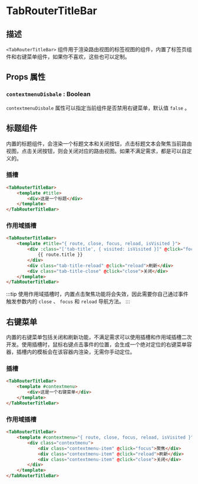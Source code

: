 # TabRouterTitleBar

## 描述

`<TabRouterTitleBar>` 组件用于渲染路由视图的标签视图的组件，内置了标签页组件和右键菜单组件，如果你不喜欢，这些也可以定制。

## Props 属性

### `contextmenuDisbale` : Boolean

`contextmenuDisbale` 属性可以指定当前组件是否禁用右键菜单，默认值 `false` 。

## 标题组件

内置的标题组件，会渲染一个标题文本和关闭按钮，点击标题文本会聚焦当前路由视图，点击关闭按钮，则会关闭对应的路由视图。如果不满足需求，都是可以自定义的。

### 插槽

```html
<TabRouterTitleBar>
    <template #title>
        <div>这是一个标题</div>
    </template>
</TabRouterTitleBar>
```

### 作用域插槽

```html
<TabRouterTitleBar>
    <template #title="{ route, close, focus, reload, isVisited }">
        <div :class="['tab-title', { visited: isVisited }]" @click="focus">
            {{ route.title }}
        </div>
        <div class="tab-title-reload" @click="reload">刷新</div>
        <div class="tab-title-close" @click="close">关闭</div>
    </template>
</TabRouterTitleBar>
```

:::tip
使用作用域插槽时，内置点击聚焦功能将会失效，因此需要你自己通过事件触发参数内的 `close` 、 `focus` 和 `reload` 导航方法。
:::

## 右键菜单

内置的右键菜单包括关闭和刷新功能，不满足需求可以使用插槽和作用域插槽二次开发。使用插槽时，鼠标右键点击事件的位置，会生成一个绝对定位的右键菜单容器，插槽内的模板会在该容器内渲染，无需你手动定位。

### 插槽

```html
<TabRouterTitleBar>
    <template #contextmenu>
        <div>这是一个右键菜单</div>
    </template>
</TabRouterTitleBar>
```

### 作用域插槽

```html
<TabRouterTitleBar>
    <template #contextmenu="{ route, close, focus, reload, isVisited }">
        <div class="contextmenu">
            <div class="contextmenu-item" @click="focus">聚焦</div>
            <div class="contextmenu-item" @click="reload">刷新</div>
            <div class="contextmenu-item" @click="close">关闭</div>
        </div>
    </template>
</TabRouterTitleBar>
```
